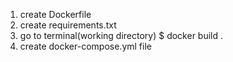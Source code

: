 1. create Dockerfile
2. create requirements.txt
3. go to terminal(working directory)
	$ docker build .
4. create docker-compose.yml file
